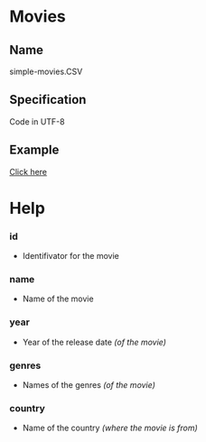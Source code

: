# Movies

## Name

simple-movies.CSV

## Specification

Code in UTF-8

## Example

[Click here](simple-movies.CSV)

# Help

### id
- Identifivator for the movie

### name
- Name of the movie

### year
- Year of the release date *(of the movie)*

### genres
- Names of the genres *(of the movie)*

### country
- Name of the country *(where the movie is from)*
